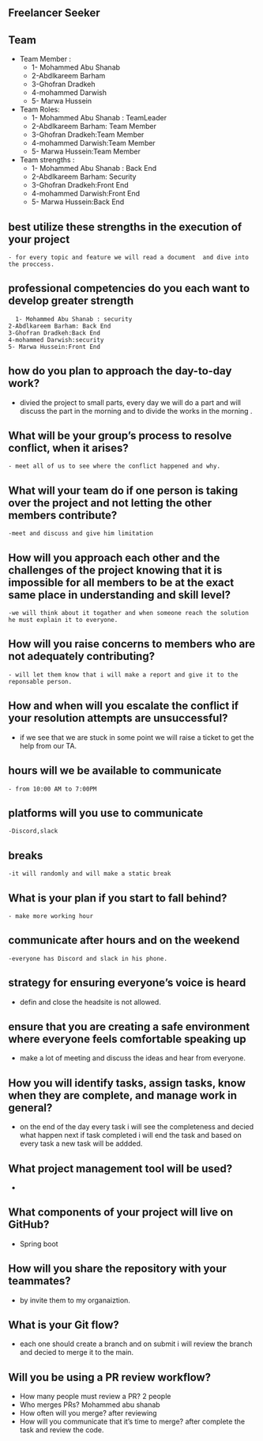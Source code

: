 ## Freelancer Seeker
## Team
- Team Member :
  - 1- Mohammed Abu Shanab
  - 2-Abdlkareem Barham
  - 3-Ghofran Dradkeh
  - 4-mohammed Darwish
  - 5- Marwa Hussein
- Team Roles:     
  - 1- Mohammed Abu Shanab : TeamLeader
  -  2-Abdlkareem Barham: Team Member
  - 3-Ghofran Dradkeh:Team Member
  - 4-mohammed Darwish:Team Member
  - 5- Marwa Hussein:Team Member
- Team strengths :
  - 1- Mohammed Abu Shanab : Back End
  - 2-Abdlkareem Barham: Security
  - 3-Ghofran Dradkeh:Front End
  - 4-mohammed Darwish:Front End
  - 5- Marwa Hussein:Back End
## best utilize these strengths in the execution of your project
    - for every topic and feature we will read a document  and dive into the proccess.
##  professional competencies do you each want to develop greater strength
      1- Mohammed Abu Shanab : security
    2-Abdlkareem Barham: Back End
    3-Ghofran Dradkeh:Back End
    4-mohammed Darwish:security
    5- Marwa Hussein:Front End
##  how do you plan to approach the day-to-day work?
- divied the project to small parts, every day we will do a part and will discuss the part in the morning and to divide the works  in the morning .
## What will be your group’s process to resolve conflict, when it arises?
    - meet all of us to see where the conflict happened and why.
## What will your team do if one person is taking over the project and not letting the other members contribute?

    -meet and discuss and give him limitation 
## How will you approach each other and the challenges of the project knowing that it is impossible for all members to be at the exact same place in understanding and skill level?
    -we will think about it togather and when someone reach the solution he must explain it to everyone.
## How will you raise concerns to members who are not adequately contributing?
    - will let them know that i will make a report and give it to the reponsable person.
## How and when will you escalate the conflict if your resolution attempts are unsuccessful?
- if we see that we are stuck   in some point we will raise a ticket to get the help from our TA.
## hours will we be available to communicate
    - from 10:00 AM to 7:00PM
##  platforms will you use to communicate
    -Discord,slack
## breaks
    -it will randomly and will make a static break 
## What is your plan if you start to fall behind?
    - make more working hour 
## communicate after hours and on the weekend
    -everyone has Discord and slack in his phone.
## strategy for ensuring everyone’s voice is heard
- defin and close the headsite is not allowed.
## ensure that you are creating a safe environment where everyone feels comfortable speaking up
- make a lot of meeting and  discuss the ideas and hear from everyone.
## How you will identify tasks, assign tasks, know when they are complete, and manage work in general?
- on the end of the day every task i will see the completeness and decied what happen next if task completed i will end the task and based on every task a new task will be addded.

## What project management tool will be used?
- 
## What components of your project will live on GitHub?
- Spring boot
## How will you share the repository with your teammates?
- by invite them to my  organaiztion.
## What is your Git flow?
- each one should create a branch and on submit i will review the branch and decied to merge it to the main.
## Will you be using a PR review workflow?
- How many people must review a PR? 2 people
- Who merges PRs? Mohammed abu shanab
- How often will you merge? after reviewing
- How will you communicate that it’s time to merge? after complete the task and review the code. 
